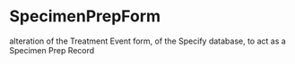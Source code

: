 # SpecimenPrepForm
alteration of the Treatment Event form, of the Specify database, to act as a Specimen Prep Record

